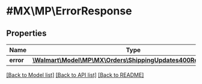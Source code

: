# #MX\MP\ErrorResponse

## Properties

Name | Type | Description | Notes
------------ | ------------- | ------------- | -------------
**error** | [**\Walmart\Model\MP\MX\Orders\ShippingUpdates400ResponseError**](ShippingUpdates400ResponseError.md) |  | [optional]


[[Back to Model list]](../) [[Back to API list]](../../Api/MX/MP) [[Back to README]](../../README.md)
